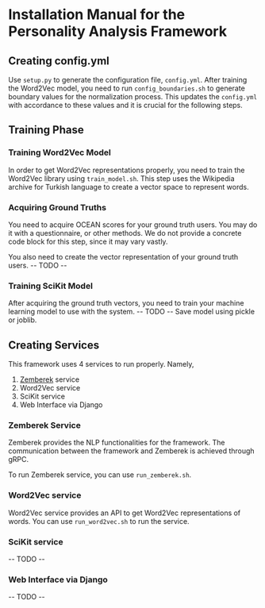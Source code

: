 # Installation Manual for the Personality Analysis Framework

## Creating config.yml 

Use ```setup.py``` to generate the configuration file, ```config.yml```. After training the Word2Vec model, you need to run ```config_boundaries.sh``` to generate boundary values for the normalization process. This updates the ```config.yml``` with accordance to these values and it is crucial for the following steps.

## Training Phase

### Training Word2Vec Model

In order to get Word2Vec representations properly, you need to train the Word2Vec library using ```train_model.sh```. This step uses the Wikipedia archive for Turkish language to create a vector space to represent words.

### Acquiring Ground Truths

You need to acquire OCEAN scores for your ground truth users. You may do it with a questionnaire, or other methods. We do not provide a concrete code block for this step, since it may vary vastly.

You also need to create the vector representation of your ground truth users. -- TODO --

### Training SciKit Model

After acquiring the ground truth vectors, you need to train your machine learning model to use with the system. -- TODO -- Save model using pickle or joblib.

## Creating Services

This framework uses 4 services to run properly. Namely,

1. [Zemberek](https://github.com/ahmetaa/zemberek-nlp) service
2. Word2Vec service
3. SciKit service
4. Web Interface via Django

### Zemberek Service

Zemberek provides the NLP functionalities for the framework. The communication between the framework and Zemberek is achieved through gRPC. 

To run Zemberek service, you can use ```run_zemberek.sh```.


### Word2Vec service

Word2Vec service provides an API to get Word2Vec representations of words. You can use ```run_word2vec.sh``` to run the service.

### SciKit service

-- TODO --

### Web Interface via Django

-- TODO -- 


